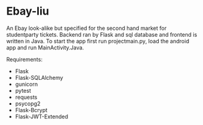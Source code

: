 # Ebay-liu

An Ebay look-alike but specified for the second hand market for studentparty tickets. Backend ran by Flask and sql database and frontend is written in Java.
To start the app first run projectmain.py, load the android app and run MainActivity.Java.

Requirements: 
  - Flask
  - Flask-SQLAlchemy
  - gunicorn
  - pytest
  - requests
  - psycopg2
  - Flask-Bcrypt
  - Flask-JWT-Extended
